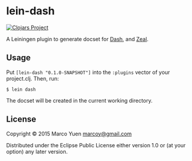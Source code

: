 # lein-dash

[![Clojars Project](http://clojars.org/lein-dash/latest-version.svg)](http://clojars.org/lein-dash)

A Leiningen plugin to generate docset for [Dash](http://kapeli.com/dash), and
[Zeal](http://zealdocs.org/).

## Usage

Put `[lein-dash "0.1.0-SNAPSHOT"]` into the `:plugins` vector of your project.clj.
Then, run:

    $ lein dash

The docset will be created in the current working directory.

## License

Copyright © 2015 Marco Yuen <marcoy@gmail.com>

Distributed under the Eclipse Public License either version 1.0 or (at
your option) any later version.
